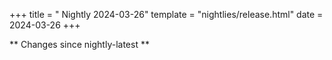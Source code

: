 +++
title = " Nightly 2024-03-26"
template = "nightlies/release.html"
date = 2024-03-26
+++

** Changes since nightly-latest **
